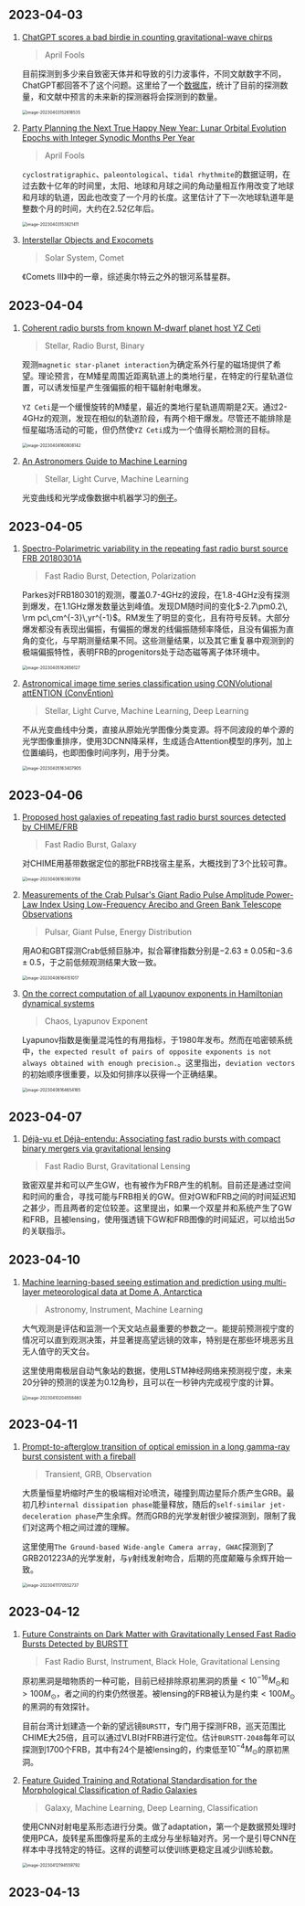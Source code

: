 ## 2023-04-03

1. [ChatGPT scores a bad birdie in counting gravitational-wave chirps](https://arxiv.org/abs/2303.17628)

   > April Fools

   目前探测到多少来自致密天体并和导致的引力波事件，不同文献数字不同，ChatGPT都回答不了这个问题。这里给了一个[数据库](http://www.broekgaarden.nl/floor/wordpress/elementor-967/)，统计了目前的探测数量，和文献中预言的未来新的探测器将会探测到的数量。

   <img src="Figures/image-20230403152618535.png" alt="image-20230403152618535" style="zoom:50%;" />

2. [Party Planning the Next True Happy New Year: Lunar Orbital Evolution Epochs with Integer Synodic Months Per Year](https://arxiv.org/abs/2303.17697)

   > April Fools

   `cyclostratigraphic`、`paleontological`、`tidal rhythmite`的数据证明，在过去数十亿年的时间里，太阳、地球和月球之间的角动量相互作用改变了地球和月球的轨道，因此也改变了一个月的长度。这里估计了下一次地球轨道年是整数个月的时间，大约在2.52亿年后。

   <img src="Figures/image-20230403153821411.png" alt="image-20230403153821411" style="zoom:50%;" />

3. [Interstellar Objects and Exocomets](https://arxiv.org/abs/2303.17980)

   > Solar System, Comet

   《Comets III》中的一章，综述奥尔特云之外的银河系彗星群。

## 2023-04-04

1. [Coherent radio bursts from known M-dwarf planet host YZ Ceti](https://arxiv.org/abs/2304.00031)

   > Stellar, Radio Burst, Binary

   观测`magnetic star-planet interaction`为确定系外行星的磁场提供了希望。理论预言，在M矮星周围近距离轨道上的类地行星，在特定的行星轨道位置，可以诱发恒星产生强偏振的相干辐射射电爆发。

   `YZ Ceti`是一个缓慢旋转的M矮星，最近的类地行星轨道周期是2天。通过2-4GHz的观测，发现在相似的轨道阶段，有两个相干爆发。尽管还不能排除是恒星磁场活动的可能，但仍然使`YZ Ceti`成为一个值得长期检测的目标。

   <img src="Figures/image-20230404160808142.png" alt="image-20230404160808142" style="zoom:50%;" />

2. [An Astronomers Guide to Machine Learning](https://arxiv.org/abs/2304.00512)

   > Stellar, Light Curve, Machine Learning

   光变曲线和光学成像数据中机器学习的[例子](https://github.com/sarawebb/ML_lightcurve_clustering)。

## 2023-04-05

1. [Spectro-Polarimetric variability in the repeating fast radio burst source FRB 20180301A](https://arxiv.org/abs/2304.01763)

   > Fast Radio Burst, Detection, Polarization

   Parkes对FRB180301的观测，覆盖0.7-4GHz的波段，在1.8-4GHz没有探测到爆发，在1.1GHz爆发数量达到峰值。发现DM随时间的变化$-2.7\pm0.2\, \rm pc\,cm^{-3}\,yr^{-1}$。RM发生了明显的变化，且有符号反转。大部分爆发都没有表现出偏振，有偏振的爆发的线偏振随频率降低，且没有偏振为直角的变化，与早期测量结果不同。这些测量结果，以及其它重复暴中观测到的极端偏振特性，表明FRB的progenitors处于动态磁等离子体环境中。

   <img src="Figures/image-20230405162656127.png" alt="image-20230405162656127" style="zoom:50%;" />

2. [Astronomical image time series classification using CONVolutional attENTION (ConvEntion)](https://arxiv.org/abs/2304.01236)

   > Stellar, Light Curve, Machine Learning, Deep Learning

   不从光变曲线中分类，直接从原始光学图像分类变源。将不同波段的单个源的光学图像重排序，使用3DCNN降采样，生成适合Attention模型的序列，加上位置编码，也即图像时间序列，用于分类。

   <img src="Figures/image-20230405163407905.png" alt="image-20230405163407905" style="zoom:50%;" />

## 2023-04-06

1. [Proposed host galaxies of repeating fast radio burst sources detected by CHIME/FRB](https://arxiv.org/abs/2304.02638)

   > Fast Radio Burst, Galaxy

   对CHIME用基带数据定位的那批FRB找宿主星系，大概找到了3个比较可靠。

   <img src="Figures/image-20230406163903158.png" alt="image-20230406163903158" style="zoom:50%;" />

2. [Measurements of the Crab Pulsar's Giant Radio Pulse Amplitude Power-Law Index Using Low-Frequency Arecibo and Green Bank Telescope Observations](https://arxiv.org/abs/2304.02589)

   > Pulsar, Giant Pulse, Energy Distribution

   用AO和GBT探测Crab低频巨脉冲，拟合幂律指数分别是$-2.63\pm0.05$和$-3.6\pm0.5$，于之前低频观测结果大致一致。

   <img src="Figures/image-20230406164151017.png" alt="image-20230406164151017" style="zoom:50%;" />

3. [On the correct computation of all Lyapunov exponents in Hamiltonian dynamical systems](https://arxiv.org/abs/2304.02503)

   > Chaos, Lyapunov Exponent

   Lyapunov指数是衡量混沌性的有用指标，于1980年发布。然而在哈密顿系统中，`the expected result of pairs of opposite exponents is not always obtained with enough precision.`。这里指出，`deviation vectors`的初始顺序很重要，以及如何排序以获得一个正确结果。

   <img src="Figures/image-20230406164654165.png" alt="image-20230406164654165" style="zoom:50%;" />

## 2023-04-07

1. [Déjà-vu et Déjà-entendu: Associating fast radio bursts with compact binary mergers via gravitational lensing](https://arxiv.org/abs/2304.02879)

   > Fast Radio Burst, Gravitational Lensing

   致密双星并和可以产生GW，也有被作为FRB产生的机制。目前还是通过空间和时间的重合，寻找可能与FRB相关的GW。但对GW和FRB之间的时间延迟知之甚少，而且两者的定位较差。这里提出，如果一个双星并和系统产生了GW和FRB，且被lensing，使用强透镜下GW和FRB图像的时间延迟，可以给出$5\sigma$的关联指示。

## 2023-04-10

1. [Machine learning-based seeing estimation and prediction using multi-layer meteorological data at Dome A, Antarctica](https://arxiv.org/abs/2304.03587)

   > Astronomy, Instrument, Machine Learning

   大气观测是评估和监测一个天文站点最重要的参数之一。能提前预测视宁度的情况可以直到观测决策，并显著提高望远镜的效率，特别是在那些环境恶劣且无人值守的天文台。

   这里使用南极层自动气象站的数据，使用LSTM神经网络来预测视宁度，未来20分钟的预测的误差为0.12角秒，且可以在一秒钟内完成视宁度的计算。

   <img src="Figures/image-20230410204558460.png" alt="image-20230410204558460" style="zoom:50%;" />

## 2023-04-11

1. [Prompt-to-afterglow transition of optical emission in a long gamma-ray burst consistent with a fireball](https://arxiv.org/abs/2304.04669)

   > Transient, GRB, Observation

   大质量恒星坍缩时产生的极端相对论喷流，碰撞到周边星际介质产生GRB。最初几秒`internal dissipation phase`能量释放，随后的`self-similar jet-deceleration phase`产生余辉。然而GRB的光学发射很少被探测到，限制了我们对这两个相之间过渡的理解。

   这里使用`The Ground-based Wide-angle Camera array, GWAC`探测到了GRB201223A的光学发射，与$\gamma$射线发射吻合，后期的亮度颠簸与余辉开始一致。

   <img src="Figures/image-20230411170552737.png" alt="image-20230411170552737" style="zoom:50%;" />

## 2023-04-12

1. [Future Constraints on Dark Matter with Gravitationally Lensed Fast Radio Bursts Detected by BURSTT](https://arxiv.org/abs/2304.04990)

   > Fast Radio Burst, Instrument, Black Hole, Gravitational Lensing

   原初黑洞是暗物质的一种可能，目前已经排除原初黑洞的质量$<10^{-16}M_\odot$和$>100M_\odot$，者之间的约束仍然很差。被lensing的FRB被认为是约束$<100M_\odot$的黑洞的有效探针。

   目前台湾计划建造一个新的望远镜`BURSTT`，专门用于探测FRB，巡天范围比CHIME大25倍，且可以通过VLBI对FRB进行定位。估计`BURSTT-2048`每年可以探测到1700个FRB，其中有24个是被lensing的，约束低至$10^{-4}M_\odot$的原初黑洞。

2. [Feature Guided Training and Rotational Standardisation for the Morphological Classification of Radio Galaxies](https://arxiv.org/abs/2304.05095)

   > Galaxy, Machine Learning, Deep Learning, Classification

   使用CNN对射电星系形态进行分类。做了adaptation，第一个是数据预处理时使用PCA，旋转星系图像将星系的主成分与坐标轴对齐。另一个是引导CNN在样本中寻找特定的特征。这样的调整可以使训练更稳定且减少训练轮数。

   <img src="Figures/image-20230412194559792.png" alt="image-20230412194559792" style="zoom:50%;" />

## 2023-04-13

